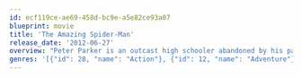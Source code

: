 ```yaml
---
id: ecf119ce-ae69-458d-bc9e-a5e82ce93a07
blueprint: movie
title: 'The Amazing Spider-Man'
release_date: '2012-06-27'
overview: "Peter Parker is an outcast high schooler abandoned by his parents as a boy, leaving him to be raised by his Uncle Ben and Aunt May. Like most teenagers, Peter is trying to figure out who he is and how he got to be the person he is today. As Peter discovers a mysterious briefcase that belonged to his father, he begins a quest to understand his parents' disappearance – leading him directly to Oscorp and the lab of Dr. Curt Connors, his father's former partner. As Spider-Man is set on a collision course with Connors' alter ego, The Lizard, Peter will make life-altering choices to use his powers and shape his destiny to become a hero."
genres: '[{"id": 28, "name": "Action"}, {"id": 12, "name": "Adventure"}, {"id": 14, "name": "Fantasy"}]'
---
```

